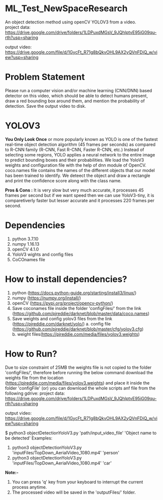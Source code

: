 # ML_Test_NewSpaceResearch
An object detection method using openCV YOLOV3 from a video. <br />
project data: <br />
https://drive.google.com/drive/folders/1LDPuxdMGsV_9JQhlptvE95iG09qu-rth?usp=sharing

output video: <br />
https://drive.google.com/file/d/1GycFt_R71g8bQkvOHL9AX2yQVnFDiQ_w/view?usp=sharing


# Problem Statement
Please run a computer vision and/or machine learning (CNN/DNN) based detector on this video, which should be able to detect humans present, draw a red bounding box
around them, and mention the probability of detection. Save the output video to disk.

# YOLOV3
**You Only Look Once** or more popularly known as YOLO is one of the fastest real-time object detection algorithm (45 frames per seconds) as compared to R-CNN family (R-CNN, Fast R-CNN, Faster R-CNN, etc.)
Instead of selecting some regions, YOLO applies a neural network to the entire image to predict bounding boxes and their probabilities.
We load the YoloV3 weights and configuration file with the help of dnn module of OpenCV. coco.names file contains the names of the different objects that our model has been trained to identify. We deteect the object and draw a rectangle and print the confidence score along with the class name.

**Pros & Cons :**
It is very slow but very much accurate, it processes 45 frames per second but if we want speed then we can use YoloV3-tiny, it is comparetiverly faster but lesser accurate and it processes 220 frames per second.

# Dependencies
1. python 3.7.10
2. numpy  1.16.13
3. openCV 4.1.0
4. YoloV3 wights and config files
5. CoCOnames file
# How to install dependencies?
1. python (https://docs.python-guide.org/starting/install3/linux/)
2. numpy  (https://numpy.org/install/)
3. openCV (https://pypi.org/project/opencv-python/)
4. Save coconames file inside the folder 'configFiles/' from the link (https://github.com/pjreddie/darknet/blob/master/data/coco.names)
5. Save weights and config yolov3 files from the link (https://pjreddie.com/darknet/yolo/)
  a. config file (https://github.com/pjreddie/darknet/blob/master/cfg/yolov3.cfg)  <br />
  b. weight files(https://pjreddie.com/media/files/yolov3.weights)



# How to Run?

Due to size constraint of 25MB the weights file is not copied to the folder 'configFiles/', therefore before running the below command download the weights file from the location (https://pjreddie.com/media/files/yolov3.weights) and place it inside the folder 'configFile' (or) you can download the whole scripts anf file from the following gdrive:
project data: <br />
https://drive.google.com/drive/folders/1LDPuxdMGsV_9JQhlptvE95iG09qu-rth?usp=sharing

output video: <br />
https://drive.google.com/file/d/1GycFt_R71g8bQkvOHL9AX2yQVnFDiQ_w/view?usp=sharing


$ python3 objectDetectionYoloV3.py 'path/input_video_file' 'Object name to be detected'
Examples:
1.  python3 objectDetectionYoloV3.py 'inputFiles/TopDown_AerialVideo_1080.mp4' 'person'
2.  python3 objectDetectionYoloV3.py 'inputFiles/TopDown_AerialVideo_1080.mp4' 'car'

**Note:-**
1. You can press 'q' key from your keyboard to interrupt the current process anytime.
2. The processed video will be saved in the 'outputFiles/' folder.
